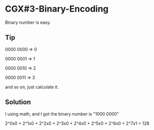 # CGX#3-Binary-Encoding

Binary number is easy.

## Tip

0000 0000 => 0

0000 0001 => 1

0000 0010 => 2

0000 0011 => 3

and so on, just calculate it.

## Solution

I using math, and I got the binary number is "1000 0000"

2^0x0 + 2^1x0 + 2^2x0 + 2^3x0 + 2^4x0 + 2^5x0 + 2^6x0 + 2^7x1 = 128
